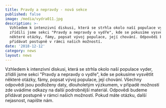 ```yaml
---
title: Pravdy a nepravdy - nová sekce
published: false
image: /media/vydra011.jpg
description: >-
  Vzhledem k intenzivní diskusi, která se strhla okolo naší populace vyder,
  zřídili jsme sekci "Pravdy a nepravdy o vydře", kde se pokusíme vysvětlit
  některé otázky, fámy, popsat vývoj populace, její chování. Odpovědi budeme
  přidávat postupně v rámci našich možností.
date: '2018-12-12'
category: news
layout: news
---
```

Vzhledem k intenzivní diskusi, která se strhla okolo naší populace vyder, zřídili jsme sekci "Pravdy a nepravdy o vydře", kde se pokusíme vysvětlit některé otázky, fámy, popsat vývoj populace, její chování. Všechny odpovědi jsou podloženy daty, dlouholetým výzkumem, v případě možností zde uvádíme odkazy na další podrobnější materiál. Odpovědi budeme přidávat postupně v rámci našich možností. Pokud máte otázku, další nejasnost, napište nám.
